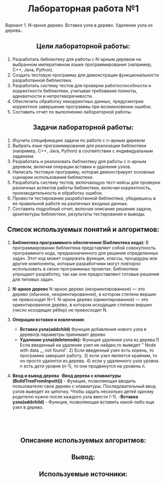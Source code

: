 # <p align="center">Лабораторная работа №1</p>

Вариант 1. N-арное дерево. Вставка узла в дерево. Удаление узла из дерева..

## <p align="center">Цели лабораторной работы:</p>
1. Разработать библиотеку для работы с  N-арным деревом на выбранном императивном языке программирования (например, C++, Java, Python).
2. Создать тестовую программу для демонстрации функциональности разработанной библиотеки.
3. Разработать систему тестов для проверки работоспособности и корректности библиотеки, учитывая требования полноты, адекватности и непротиворечивости.
4. Обеспечить обработку некорректных данных, предусмотрев корректное завершение программы при возникновении ошибок.
5. Составить отчет по выполнению лабораторной работы.
   
## <p align="center">Задачи лабораторной работы:</p>
1. Изучить спецификацию задачи по работе с n-арным деревом
2. Выбрать язык программирования для реализации библиотеки (например, C++, Java, Python) в соответствии с индивидуальным заданием.
3. Разработать и реализовать библиотеку для работы с n-арным деревом, включая операции вставки и удаления узлов.
4. Написать тестовую программу, которая демонстрирует основные сценарии использования библиотеки.
5. Разработать систему тестов, включающую тест-кейсы для проверки различных аспектов работы библиотеки, включая корректность, производительность и обработку ошибок.
6. Провести тестирование разработанной библиотеки, убедившись в ее правильной работе на различных входных данных.
7. Составить подробный отчет, включая описание решения задачи, архитектуры библиотеки, результаты тестирования и выводы.

## <p align="center">Список используемых понятий и алгоритмов:</p>
1. **Библиотека программного обеспечения (Библиотека кода):**
В программировании библиотека представляет собой совокупность программного кода, предназначенного для решения определенных задач. Этот код может содержать функции, классы, процедуры или другие компоненты, которые разработчики могут повторно использовать в своих программных проектах. Библиотеки упрощают разработку, так как они предоставляют готовые решения для типовых задач.

2. **N-арное дерево**
   N-арное дерево (неориентированное) — это дерево (обычное, неориентированное), в котором степени вершин не превосходят N+1.
   N-арное дерево (ориентированное) — это ориентированное дерево, в котором исходящие степени вершин (число исходящих рёбер) не превосходят N.
  
3. **Операции вставки и извлечения:**
   - **Вставка узла(addchild)** Функция добавления нового узла в дерево(в параметры принимает дерево
   - **Удаление узла(deletenode):** Функция удаления узла из дерева.1) Если введенный на удаление узел не найден,то выведет " Node with data __ not found".
     2) Если введенный узел есть корень, то программа завершит работу. 3) если узел является крайним, то он просто удалится из дерева. 4) если у удаленного узла уровна n есть дети уровня (n-1), то они продвинутся на уровень n.
4. **Ввод и вывод дерева**
   -**Ввод дерева с клавиатуры (BuildTreeFromInputt())** - Функция, позволяющая вводить пользователю свое дерево с клавиатуры. Последовательный ввод узлов выведет их цепочку. Чтобы задать несколько детей одному родителю нужно после каждого узла ввести (-1).
   -**Вставка узла(addchild)** - Функция, позволяющая вставить какой-либо еще узел в дерево.
   ~~~в доработке~~~~




## <p align="center">Описание используемых алгоритмов:</p>




## <p align="center">Вывод:</p>





## <p align="center">Используемые источники:</p>
